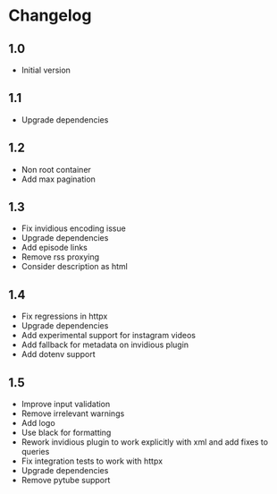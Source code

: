 # Changelog

## 1.0

* Initial version

## 1.1

* Upgrade dependencies

## 1.2

* Non root container
* Add max pagination

## 1.3

* Fix invidious encoding issue
* Upgrade dependencies
* Add episode links
* Remove rss proxying
* Consider description as html

## 1.4

* Fix regressions in httpx
* Upgrade dependencies
* Add experimental support for instagram videos
* Add fallback for metadata on invidious plugin
* Add dotenv support

## 1.5

* Improve input validation
* Remove irrelevant warnings
* Add logo
* Use black for formatting
* Rework invidious plugin to work explicitly with xml and add fixes to queries
* Fix integration tests to work with httpx
* Upgrade dependencies
* Remove pytube support
